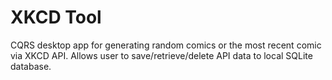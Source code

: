 # XKCD Tool
CQRS desktop app for generating random comics or the most recent comic via XKCD API.  Allows user to save/retrieve/delete API data to local SQLite database.
